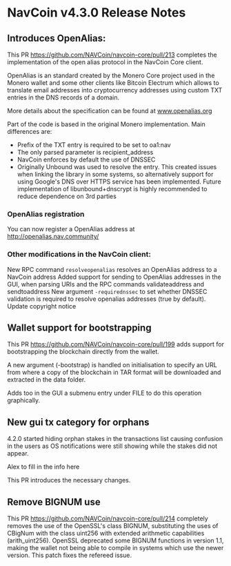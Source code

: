 # NavCoin v4.3.0 Release Notes

## Introduces OpenAlias:

This PR https://github.com/NAVCoin/navcoin-core/pull/213 completes the implementation of the open alias protocol in the NavCoin Core client.

OpenAlias is an standard created by the Monero Core project used in the Monero wallet and some other clients like Bitcoin Electrum which allows to translate email addresses into cryptocurrency addresses using custom TXT entries in the DNS records of a domain.

More details about the specification can be found at www.openalias.org

Part of the code is based in the original Monero implementation. Main differences are:

- Prefix of the TXT entry is required to be set to oa1:nav
- The only parsed parameter is recipient_address
- NavCoin enforces by default the use of DNSSEC
- Originally Unbound was used to resolve the entry. This created issues when linking the library in some systems, so alternatively support for using Google's DNS over HTTPS service has been implemented. Future implementation of libunbound+dnscrypt is highly recommended to reduce dependence on 3rd parties

### OpenAlias registration
You can now register a OpenAlias address at http://openalias.nav.community/

### Other modifications in the NavCoin client:

New RPC command `resolveopenalias` resolves an OpenAlias address to a NavCoin address
Added support for sending to OpenAlias addresses in the GUI, when parsing URIs and the RPC commands validateaddress and sendtoaddress
New argument `-requirednssec` to set whether DNSSEC validation is required to resolve openalias addresses (true by default).
Update copyright notice

## Wallet support for bootstrapping

This PR https://github.com/NAVCoin/navcoin-core/pull/199 adds support for bootstrapping the blockchain directly from the wallet.

A new argument (-bootstrap) is handled on initialisation to specify an URL from where a copy of the blockchain in TAR format will be downloaded and extracted in the data folder.

Adds too in the GUI a submenu entry under FILE to do this operation graphically.

## New gui tx category for orphans

4.2.0 started hiding orphan stakes in the transactions list causing confusion in the users as OS notifications were still showing while the stakes did not appear.

Alex to fill in the info here

This PR introduces the necessary changes.


## Remove BIGNUM use

This PR https://github.com/NAVCoin/navcoin-core/pull/214 completely removes the use of the OpenSSL's class BIGNUM, substituting the uses of CBigNum with the class uint256 with extended arithmetic capabilities (arith_uint256). OpenSSL deprecated some BIGNUM functions in version 1.1, making the wallet not being able to compile in systems which use the newer version. This patch fixes the refereed issue.
